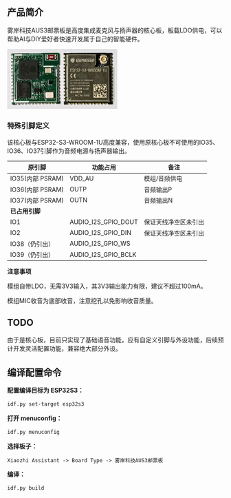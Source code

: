 ## 产品简介

雾岸科技AUS3邮票板是高度集成麦克风与扬声器的核心板，板载LDO供电，可以帮助AI与DIY爱好者快速开发属于自己的智能硬件。

<img src="../../../docs/v1/fogseek-esp32s3-audio.jpg" alt="fogseek-esp32s3-audio" style="zoom: 25%;" />

### 特殊引脚定义

该核心板与ESP32-S3-WROOM-1U高度兼容，使用原核心板不可使用的IO35、IO36、IO37引脚作为音频电源与扬声器输出。

| 原引脚           | 功能占用            | 备注                 |
| ---------------- | ------------------- | -------------------- |
| IO35(内部 PSRAM) | VDD_AU              | 模组/音频供电        |
| IO36(内部 PSRAM) | OUTP                | 音频输出P            |
| IO37(内部 PSRAM) | OUTN                | 音频输出N            |
| **已占用引脚**   |                     |                      |
| IO1              | AUDIO_I2S_GPIO_DOUT | 保证天线净空区未引出 |
| IO2              | AUDIO_I2S_GPIO_DIN  | 保证天线净空区未引出 |
| IO38（仍引出）   | AUDIO_I2S_GPIO_WS   |                      |
| IO39（仍引出）   | AUDIO_I2S_GPIO_BCLK |                      |

**注意事项**

模组自带LDO，无需3V3输入，其3V3输出能力有限，建议不超过100mA。

模组MIC收音为底部收音，注意挖孔以免影响收音质量。

## TODO

由于是核心板，目前只实现了基础语音功能，应有自定义引脚与外设功能，后续预计开发灵活配置功能，兼容绝大部分外设。

## 编译配置命令

**配置编译目标为 ESP32S3：**

```bash
idf.py set-target esp32s3
```

**打开 menuconfig：**

```bash
idf.py menuconfig
```

**选择板子：**

```
Xiaozhi Assistant -> Board Type -> 雾岸科技AUS3邮票板
```

**编译：**

```bash
idf.py build
```

